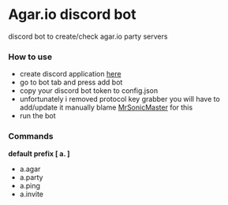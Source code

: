 # Agar.io discord bot

discord bot to create/check agar.io party servers

### How to use
* create discord application [here](https://discordapp.com/developers/applications)
* go to bot tab and press add bot
* copy your discord bot token to config.json
* unfortunately i removed protocol key grabber you will have to add/update it manually blame [MrSonicMaster](https://github.com/MrSonicMaster) for this
* run the bot

### Commands

**default prefix [ a. ]**

* a.agar
* a.party
* a.ping
* a.invite
